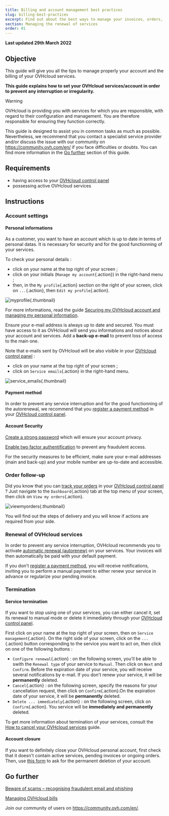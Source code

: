 ```yaml
---
title: Billing and account management best practices
slug: billing-best-practices
excerpt: Find out about the best ways to manage your invoices, orders, payment methods and account
section: Managing the renewal of services
order: 01
---
```


**Last updated 29th March 2022**

## Objective

This guide will give you all the tips to manage properly your account and the billing of your OVHcloud services.

**This guide explains how to set your OVHcloud services/account in order to prevent any interruption or irregularity.**

> [!warning]
> OVHcloud is providing you with services for which you are responsible, with regard to their configuration and management. You are therefore responsible for ensuring they function correctly.
>
> This guide is designed to assist you in common tasks as much as possible. Nevertheless, we recommend that you contact a specialist service provider and/or discuss the issue with our community on <https://community.ovh.com/en/> if you face difficulties or doubts. You can find more information in the [Go further](#gofurther) section of this guide.
>

## Requirements

- having access to your [OVHcloud control panel](https://www.ovh.com/auth/?action=gotomanager&from=https://www.ovh.co.uk/&ovhSubsidiary=GB)
- possessing active OVHcloud services

## Instructions

### Account settings

#### Personal informations

As a customer, you want to have an account which is up to date in terms of personal datas. It is necessary for security and for the good functionning of your services.

To check your personal details :

* click on your name at the top right of your screen ;
* click on your initials (`Manage my account`{.action}) in the right-hand menu ;
* then, in the `My profile`{.action} section on the right of your screen, click on `...`{.action}, then `Edit my profile`{.action}.

![myprofile](images/myprofile.png){.thumbnail}

For more informations, read the guide [Securing my OVHcloud account and managing my personal information](https://docs.ovh.com/gb/en/customer/all-about-your-username/#how-to-manage-your-personal-details_1).

Ensure your e-mail address is always up to date and secured. You must have access to it as OVHcloud will send you informations and notices about your account and services. Add a **back-up e-mail** to prevent loss of access to the main one.

Note that e-mails sent by OVHcloud will be also visible in your [OVHcloud control panel](https://www.ovh.com/auth/?action=gotomanager&from=https://www.ovh.co.uk/&ovhSubsidiary=GB) :

* click on your name at the top right of your screen ;
* click on `Service emails`{.action} in the right-hand menu.

![service_emails](images/service_emails.png){.thumbnail}

#### Payment method

In order to prevent any service interruption and for the good functionning of the autorenewal, we recommend that you [register a payment method](https://docs.ovh.com/gb/en/billing/manage-payment-methods/) in your [OVHcloud control panel](https://www.ovh.com/auth/?action=gotomanager&from=https://www.ovh.co.uk/&ovhSubsidiary=GB).

#### Account Security

[Create a strong password](https://docs.ovh.com/gb/en/customer/manage-password/#generate-a-strong-password) which will ensure your account privacy.

[Enable two factor authentification](https://docs.ovh.com/gb/en/customer/secure-account-with-2FA/) to prevent any fraudulent access.

For the security measures to be efficient, make sure your e-mail addresses (main and back-up) and your mobile number are up-to-date and accessible.

### Order follow-up

Did you know that you can [track your orders](https://docs.ovh.com/gb/en/billing/managing-ovh-orders/) in your [OVHcloud control panel](https://www.ovh.com/auth/?action=gotomanager&from=https://www.ovh.co.uk/&ovhSubsidiary=GB) ? Just navigate to the `Dashboard`{.action} tab at the top menu of your screen, then click on `View my orders`{.action}.

![viewmyorders](images/viewmyorders.png){.thumbnail}

You will find out the steps of delivery and you will know if actions are required from your side.

### Renewal of OVHcloud services

In order to prevent any service interruption, OVHcloud recommends you to activate [automatic renewal (autorenew)](https://docs.ovh.com/gb/en/billing/how-to-use-automatic-renewal-at-ovh/) on your services. Your invoices will then automatically be paid with your default payment.

If you don't [register a payment method](https://docs.ovh.com/gb/en/billing/managing-ovh-orders/), you will receive notifications, inviting you to perform a manual payment to either renew your service in advance or regularize your pending invoice.

### Termination

#### Service termination

If you want to stop using one of your services, you can either cancel it, set its renewal to manual mode or delete it immediately through your [OVHcloud control panel](https://www.ovh.com/auth/?action=gotomanager&from=https://www.ovh.co.uk/&ovhSubsidiary=GB).

First click on your name at the top right of your screen, then on `Service management`{.action}. On the right side of your screen, click on the `...`{.action} button corresponding to the service you want to act on, then click on one of the following buttons :

* `Configure renewal`{.action} : on the following screen, you'll be able to swith the `Renewal type` of your service to `Manual`. Then click on `Next` and `Confirm`. Before the expiration date of your service, you will receive several notifications by e-mail. If you don't renew your service, it will be **permanently** deleted.
* `Cancel`{.action} : on the following screen, specify the reasons for your cancellation request, then click on `Confirm`{.action}.On the expiration date of your service, it will be **permanently** deleted.
* `Delete ... immediately`{.action} : on the following screen, click on `Confirm`{.action}. You service will be **immediately and permanently** deleted.

To get more information about termination of your services, consult the [How to cancel your OVHcloud services](https://docs.ovh.com/gb/en/billing/how-to-cancel-your-services/) guide.

#### Account closure

If you want to definitely close your OVHcloud personal account, first check that it doesn't contain active services, pending invoices or ongoing orders. Then, use [this form](https://www.ovh.co.uk/personal-data-protection/exercise-your-rights?lsdDoc=exercising-your-rights) to ask for the permanent deletion of your account.

## Go further <a name="gofurther"></a>

[Beware of scams – recognising fraudulent email and phishing](https://docs.ovh.com/gb/en/customer/scams-fraud-phishing/)

[Managing OVHcloud bills](https://docs.ovh.com/gb/en/billing/manage-ovh-bills/)

Join our community of users on <https://community.ovh.com/en/>.

